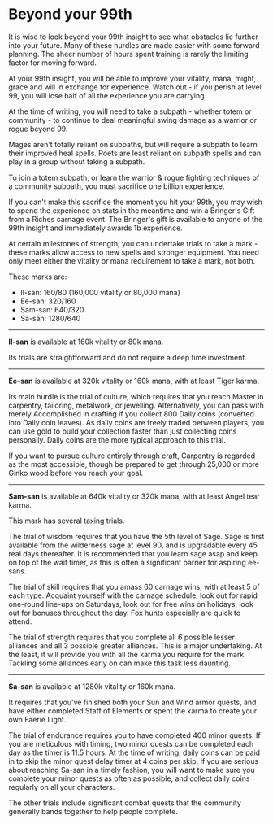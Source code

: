 # Beyond your 99th

It is wise to look beyond your 99th insight to see what obstacles lie further into your future. Many of these hurdles are made easier with some forward planning. The sheer number of hours spent training is rarely the limiting factor for moving forward.

At your 99th insight, you will be able to improve your vitality, mana, might, grace and will in exchange for experience. Watch out - if you perish at level 99, you will lose half of all the experience you are carrying.

At the time of writing, you will need to take a subpath - whether totem or community - to continue to deal meaningful swing damage as a warrior or rogue beyond 99.

Mages aren't totally reliant on subpaths, but will require a subpath to learn their improved heal spells. Poets are least reliant on subpath spells and can play in a group without taking a subpath.

To join a totem subpath, or learn the warrior & rogue fighting techniques of a community subpath, you must sacrifice one billion experience.

If you can't make this sacrifice the moment you hit your 99th, you may wish to spend the experience on stats in the meantime and win a Bringer's Gift from a Riches carnage event. The Bringer's gift is available to anyone of the 99th insight and immediately awards 1b experience.

At certain milestones of strength, you can undertake trials to take a mark - these marks allow access to new spells and stronger equipment. You need only meet either the vitality or mana requirement to take a mark, not both.

These marks are:

- Il-san: 160/80 (160,000 vitality or 80,000 mana)
- Ee-san: 320/160
- Sam-san: 640/320
- Sa-san: 1280/640

---

**Il-san** is available at 160k vitality or 80k mana.

Its trials are straightforward and do not require a deep time investment.

---

**Ee-san** is available at 320k vitality or 160k mana, with at least Tiger karma.

Its main hurdle is the trial of culture, which requires that you reach Master in carpentry, tailoring, metalwork, or jewelling. Alternatively, you can pass with merely Accomplished in crafting if you collect 800 Daily coins (converted into Daily coin leaves). As daily coins are freely traded between players, you can use gold to build your collection faster than just collecting coins personally. Daily coins are the more typical approach to this trial.

If you want to pursue culture entirely through craft, Carpentry is regarded as the most accessible, though be prepared to get through 25,000 or more Ginko wood before you reach your goal.

---

**Sam-san** is available at 640k vitality or 320k mana, with at least Angel tear karma.

This mark has several taxing trials.

The trial of wisdom requires that you have the 5th level of Sage. Sage is first available from the wilderness sage at level 90, and is upgradable every 45 real days thereafter. It is recommended that you learn sage asap and keep on top of the wait timer, as this is often a significant barrier for aspiring ee-sans.

The trial of skill requires that you amass 60 carnage wins, with at least 5 of each type. Acquaint yourself with the carnage schedule, look out for rapid one-round line-ups on Saturdays, look out for free wins on holidays, look out for bonuses throughout the day. Fox hunts especially are quick to attend.

The trial of strength requires that you complete all 6 possible lesser alliances and all 3 possible greater alliances. This is a major undertaking. At the least, it will provide you with all the karma you require for the mark. Tackling some alliances early on can make this task less daunting.

---

**Sa-san** is available at 1280k vitality or 160k mana.

It requires that you've finished both your Sun and Wind armor quests, and have either completed Staff of Elements or spent the karma to create your own Faerie Light.

The trial of endurance requires you to have completed 400 minor quests. If you are meticulous with timing, two minor quests can be completed each day as the timer is 11.5 hours. At the time of writing, daily coins can be paid in to skip the minor quest delay timer at 4 coins per skip. If you are serious about reaching Sa-san in a timely fashion, you will want to make sure you complete your minor quests as often as possible, and collect daily coins regularly on all your characters.

The other trials include significant combat quests that the community generally bands together to help people complete.
